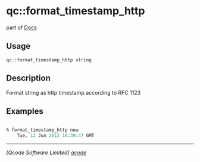 qc::format_timestamp_http
=========================

part of [Docs](.)

Usage
-----
`qc::format_timestamp_http string`

Description
-----------
Format string as http timestamp according to RFC 1123

Examples
--------
```tcl

% format_timestamp_http now
    Tue, 12 Jun 2012 10:39:47 GMT

```

----------------------------------
*[Qcode Software Limited] [qcode]*

[qcode]: www.qcode.co.uk "Qcode Software"